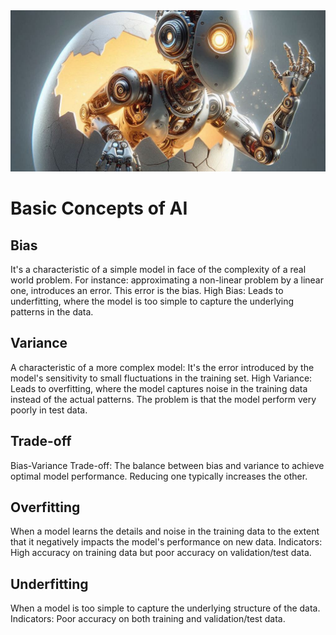 <img src="https://github.com/joaopaulo-souza/Introduction-to-AI/blob/master/Images/egg-robot.jpeg" width="900">

<h1>Basic Concepts of AI</h1>


<h2>Bias</h2>
It's a characteristic of a simple model in face of the complexity of a real world problem. For instance: approximating a non-linear problem by a linear one, introduces an error. This error is the bias.   
High Bias: Leads to underfitting, where the model is too simple to capture the underlying patterns in the data.

<h2>Variance</h2>
A characteristic of a more complex model: It's the error introduced by the model's sensitivity to small fluctuations in the training set.
High Variance: Leads to overfitting, where the model captures noise in the training data instead of the actual patterns. The problem is that the model perform very poorly in test data. 


<h2>Trade-off</h2>
Bias-Variance Trade-off: The balance between bias and variance to achieve optimal model performance. Reducing one typically increases the other.


<h2>Overfitting</h2>
When a model learns the details and noise in the training data to the extent that it negatively impacts the model's performance on new data.
Indicators: High accuracy on training data but poor accuracy on validation/test data.


<h2>Underfitting</h2>
When a model is too simple to capture the underlying structure of the data.
Indicators: Poor accuracy on both training and validation/test data.